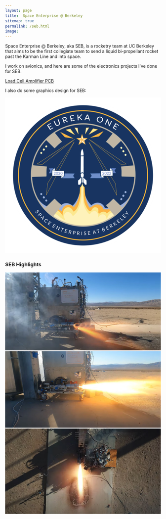 ```yaml
---
layout: page
title:  Space Enterprise @ Berkeley
sitemap: true
permalink: /seb.html
image: 
---
```


Space Enterprise @ Berkeley, aka SEB, is a rocketry team at UC Berkeley that aims to be the first collegiate team to send a liquid bi-propellant rocket past the Karman Line and into space. 

I work on avionics, and here are some of the electronics projects I've done for SEB.

[Load Cell Amplifier PCB](https://ctychen.github.io/lcamp.html)

I also do some graphics design for SEB:

<img src="/images/posts/seb/E1_Patch_V5.png" width="600"/>

### SEB Highlights

<img src="/images/posts/seb/hotfire3/hf1.jpg" width="600"/>

<img src="/images/posts/seb/hotfire3/hf2.jpg" width="600"/>

<img src="/images/posts/seb/hotfire3/hf2a.jpg" width="600"/>




